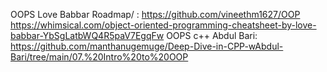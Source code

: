 OOPS Love Babbar Roadmap/ : https://github.com/vineethm1627/OOP  <br> https://whimsical.com/object-oriented-programming-cheatsheet-by-love-babbar-YbSgLatbWQ4R5paV7EgqFw
OOPS c++ Abdul Bari: https://github.com/manthanugemuge/Deep-Dive-in-CPP-wAbdul-Bari/tree/main/07.%20Intro%20to%20OOP
